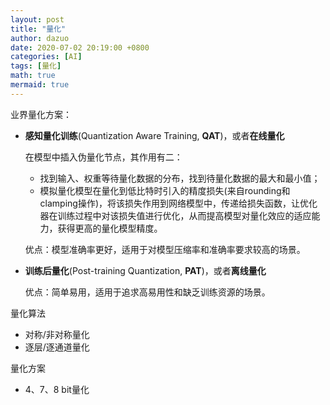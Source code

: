 ```yaml
---
layout: post
title: "量化"
author: dazuo
date: 2020-07-02 20:19:00 +0800
categories: [AI]
tags: [量化]
math: true
mermaid: true
---
```


业界量化方案：

- **感知量化训练**(Quantization Aware Training, **QAT**)，或者**在线量化**

  在模型中插入伪量化节点，其作用有二：

  - 找到输入、权重等待量化数据的分布，找到待量化数据的最大和最小值；
  - 模拟量化模型在量化到低比特时引入的精度损失(来自rounding和clamping操作)，将该损失作用到网络模型中，传递给损失函数，让优化器在训练过程中对该损失值进行优化，从而提高模型对量化效应的适应能力，获得更高的量化模型精度。

  优点：模型准确率更好，适用于对模型压缩率和准确率要求较高的场景。

- **训练后量化**(Post-training Quantization, **PAT**)，或者**离线量化**

  优点：简单易用，适用于追求高易用性和缺乏训练资源的场景。



量化算法

- 对称/非对称量化
- 逐层/逐通道量化



量化方案

- 4、7、8 bit量化

